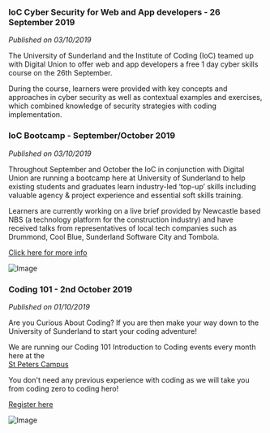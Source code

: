 <!--- Cyber Skills -->

### IoC Cyber Security for Web and App developers - 26 September 2019
<i>Published on 03/10/2019</i>

The University of Sunderland and the Institute of Coding (IoC) teamed up with Digital Union to offer web and app developers a free 1 day cyber skills course on the 26th September.

During the course, learners were provided with key concepts and approaches in cyber security as well as contextual examples and exercises, which combined knowledge of security strategies with coding implementation.


<!--- IoC Bootcamp 2019 -->

### IoC Bootcamp - September/October 2019
<i>Published on 03/10/2019</i>

Throughout September and October the IoC in conjunction with Digital Union are running a bootcamp here at University of Sunderland to help existing students and graduates learn industry-led ‘top-up’ skills including valuable agency & project experience and essential soft skills training.

Learners are currently working on a live brief provided by Newcastle based NBS (a technology platform for the construction industry) and have received talks from representatives of local tech companies such as Drummond, Cool Blue, Sunderland Software City and Tombola.

[Click here for more info](https://instituteofcoding.org/events/digital-bootcamp-for-students-and-graduates/)

![Image](https://sunderlandvibe.com/wp-content/uploads/2019/02/2019pr034pic2-1200x640.jpg)


<!--- Coding 101 2nd October 2019 -->

### Coding 101 - 2nd October 2019
<i>Published on 01/10/2019</i>

Are you Curious About Coding? If you are then make your way down to the University of Sunderland to start your coding adventure!

We are running our Coding 101 Introduction to Coding events every month here
at the <br/> [St Peters Campus](https://www.google.com/maps?ll=54.91168,-1.374303&z=16&t=m&hl=en-GB&gl=GB&mapclient=embed&daddr=University+of+Sunderland,+Sir+Tom+Cowie+Campus+at+St+Peter’s+St+Peters+Campus,+St+Peters+Way+Sunderland+SR6+0DD@54.91168,-1.374303)

You don't need any previous experience with coding as we will take you from coding zero to coding hero!


[Register here](https://www.eventbrite.co.uk/e/coding-101-curious-about-coding-tickets-71063539961)

![Image](https://img.evbuc.com/https%3A%2F%2Fcdn.evbuc.com%2Fimages%2F70486937%2F282900914618%2F1%2Foriginal.20190605-133142?w=1000&auto=compress&rect=21%2C0%2C2160%2C1080&s=4837df9f37b4fc4cbb59a4e8ae87135c)


